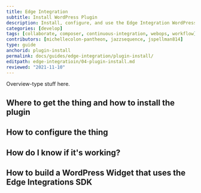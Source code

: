 ```yaml
---
title: Edge Integration
subtitle: Install WordPress Plugin
description: Install, configure, and use the Edge Integration WordPress plugin.
categories: [develop]
tags: [collaborate, composer, continuous-integration, webops, workflow]
contributors: [michellecolon-pantheon, jazzsequence, jspellman814]
type: guide
anchorid: plugin-install
permalink: docs/guides/edge-integration/plugin-install/
editpath: edge-integratioin/04-plugin-install.md
reviewed: "2021-11-10"
---
```


Overview-type stuff here.

## Where to get the thing and how to install the plugin



## How to configure the thing



## How do I know if it's working?



## How to build a WordPress Widget that uses the Edge Integrations SDK
